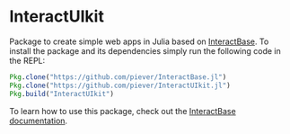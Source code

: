 # InteractUIkit

Package to create simple web apps in Julia based on [InteractBase](https://github.com/piever/InteractBase.jl/). To install the package and its dependencies simply run the following code in the REPL:

```julia
Pkg.clone("https://github.com/piever/InteractBase.jl")
Pkg.clone("https://github.com/piever/InteractUIkit.jl")
Pkg.build("InteractUIkit")
```

To learn how to use this package, check out the [InteractBase documentation](https://piever.github.io/InteractBase.jl/latest/).
